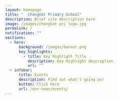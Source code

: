 ```yaml
---
layout: homepage
title: "  Changkat Primary School"
description: Brief site description here
image: /images/changkat pri logo.jpg
permalink: /
notification: ""
sections:
  - hero:
      background: /images/banner.png
      key_highlights:
        - title: Key Highlight Title
          description: Key Highlight description
          url: ""
  - infobar:
      title: Events
      description: Find out what's going on!
      button: Click here
      url: /our-news/events/
---
```

